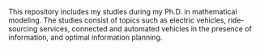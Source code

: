 This repository includes my studies during my Ph.D. in mathematical modeling. The studies consist of topics such as electric vehicles, ride-sourcing services, connected and automated vehicles in the presence of information, and optimal information planning. 

